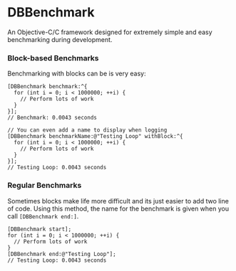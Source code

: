 DBBenchmark
===========

An Objective-C/C framework designed for extremely simple and easy benchmarking during development.

### Block-based Benchmarks
Benchmarking with blocks can be is very easy:
```objc
[DBBenchmark benchmark:^{
  for (int i = 0; i < 1000000; ++i) {
    // Perform lots of work
  }
}];
// Benchmark: 0.0043 seconds

// You can even add a name to display when logging
[DBBenchmark benchmarkName:@"Testing Loop" withBlock:^{
  for (int i = 0; i < 1000000; ++i) {
    // Perform lots of work
  }
}];
// Testing Loop: 0.0043 seconds
```

### Regular Benchmarks
Sometimes blocks make life more difficult and its just easier to add two line of code. Using this method, the name for the benchmark is given when you call <code>[DBBenchmark end:]</code>.
```objc
[DBBenchmark start];
for (int i = 0; i < 1000000; ++i) {
  // Perform lots of work
}
[DBBenchmark end:@"Testing Loop"];
// Testing Loop: 0.0043 seconds
```
